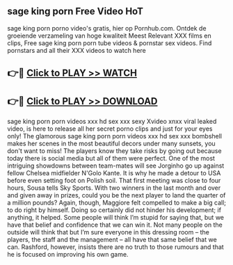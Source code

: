 ## sage king porn Free Video HoT 

sage king porn porno video's gratis, hier op Pornhub.com. Ontdek de groeiende verzameling van hoge kwaliteit Meest Relevant XXX films en clips,
Free sage king porn porn tube videos & pornstar sex videos. Find pornstars and all their XXX videos to watch here


## 👉🔴 [Click to PLAY >> WATCH](http://us.freeplayer.one?title=sage_king_porn&ref=16D)

## 👉🔴 [Click to PLAY >> DOWNLOAD](http://us.freeplayer.one?title=sage_king_porn&ref=16D)


sage king porn porn videos xxx hd sex xxx sexy Xvideo xnxx viral leaked video, is here to release all her secret porno clips and just for your eyes only! The glamorous sage king porn porn videos xxx hd sex xxx bombshell makes her scenes in the most beautiful decors under many sunsets, you don't want to miss! The players know they take risks by going out because today there is social media but all of them were perfect. One of the most intriguing showdowns between team-mates will see Jorginho go up against fellow Chelsea midfielder N'Golo Kante. It is why he made a detour to USA before even setting foot on Polish soil. That first meeting was close to four hours, Sousa tells Sky Sports. With two winners in the last month and over and given away in prizes, could you be the next player to land the quarter of a million pounds? Again, though, Maggiore felt compelled to make a big call; to do right by himself. Doing so certainly did not hinder his development; if anything, it helped. Some people will think I’m stupid for saying that, but we have that belief and confidence that we can win it. Not many people on the outside will think that but I’m sure everyone in this dressing room – the players, the staff and the management – all have that same belief that we can. Rashford, however, insists there are no truth to those rumours and that he is focused on improving his own game.